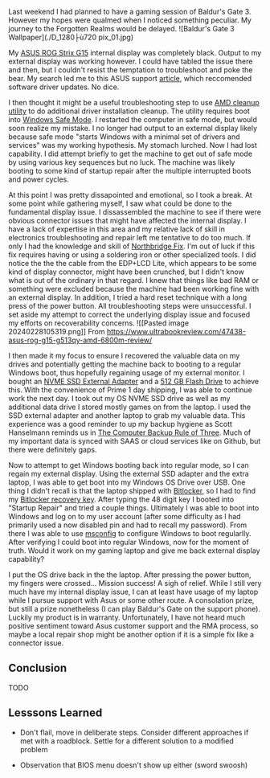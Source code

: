 Last weekend I had planned to have a gaming session of Baldur's Gate 3. However my hopes were qualmed when I noticed something peculiar. My journey to the Forgotten Realms would be delayed.
![Baldur's Gate 3 Wallpaper](./D_1280├ù720 pix_01.jpg)

My [ASUS ROG Strix G15](https://rog.asus.com/us/laptops/rog-strix/2021-rog-strix-g15-advantage-edition-series/helpdesk_knowledge/) internal display was completely black. Output to my external display was working however. I could have tabled the issue there and then, but I couldn't resist the temptation to troubleshoot and poke the bear. My search led me to this ASUS support [article](https://www.asus.com/support/faq/1014276/#B2_1), which reccomended software driver updates. No dice. 

I then thought it might be a useful troubleshooting step to use [AMD cleanup utility](https://www.amd.com/en/support/kb/faq/gpu-601) to do additional driver installation cleanup. The utility requires boot into [Windows Safe Mode](https://support.microsoft.com/en-us/windows/advanced-startup-options-including-safe-mode-b90e7808-80b5-a291-d4b8-1a1af602b617#ID0EDD). I restarted the computer in safe mode, but would soon realize my mistake. I no longer had output to an external display likely because safe mode "starts Windows with a minimal set of drivers and services" was my working hypothesis. My stomach lurched. Now I had lost capability. I did attempt briefly to get the machine to get out of safe mode by using various key sequences but no luck. The machine was likely booting to some kind of startup repair after the multiple interrupted boots and power cycles.

At this point I was pretty dissapointed and emotional, so I took a break. At some point while gathering myself, I saw what could be done to the fundamental display issue. I dissassembled the machine to see if there were obvious connector issues that might have affected the internal display. I have a lack of expertise in this area and my relative lack of skill in electronics troubleshooting and repair left me tentative to do too much. If only I had the knowledge and skill of [Northbridge Fix](https://www.youtube..com/watch?v=3AyTYCYvG2E). I'm out of luck if this fix requires having or using a soldering iron or other specialized tools. I did notice the the the cable from the EDP+LCD Lite, which appears to be some kind of display connector, might have been crunched, but I didn't know what is out of the ordinary in that regard. I knew that things like bad RAM or something were excluded because the machine had been working fine with an external display. In addition, I tried a hard reset technique with a long press of the power button. All troubleshooting steps were unsuccessful. I set aside my attempt to correct the underlying display issue and focused my efforts on recoverability concerns.
![[Pasted image 20240228105319.png]]
From https://www.ultrabookreview.com/47438-asus-rog-g15-g513qy-amd-6800m-review/

I then made it my focus to ensure I recovered the valuable data on my drives and potentially getting the machine back to booting to a regular Windows boot, thus hopefully regaining usage of my external monitor. I bought an [NVME SSD External Adapter](https://www.amazon.com/dp/B07MNFH1PX?psc=1&ref=ppx_yo2ov_dt_b_product_details) and a [512 GB Flash Drive](https://www.amazon.com/dp/B083ZLJ5MG?ref=ppx_yo2ov_dt_b_product_details&th=1) to achieve this. With the convenience of Prime 1 day shipping, I was able to continue work the next day. I took out my OS NVME SSD drive as well as my additional data drive I stored mostly games on from the laptop. I used the SSD external adapter and another laptop to grab my valuable data. This experience was a good reminder to up my backup hygiene as Scott Hanselmann reminds us in [The Computer Backup Rule of Three](https://www.hanselman.com/blog/the-computer-backup-rule-of-three). Much of my important data is synced with SAAS or cloud services like on Github, but there were definitely gaps.

Now to attempt to get Windows booting back into regular mode, so I can regain my external display. Using the external  SSD adapter and the extra laptop, I was able to get boot into my Windows OS Drive over USB. One thing I didn't recall is that the laptop shipped with [Bitlocker](https://learn.microsoft.com/en-us/windows/security/operating-system-security/data-protection/bitlocker/), so I had to find my [Bitlocker recovery key](https://support.microsoft.com/en-us/windows/finding-your-bitlocker-recovery-key-in-windows-6b71ad27-0b89-ea08-f143-056f5ab347d6). After typing the 48 digit key I booted into "Startup Repair" and tried a couple things. Ultimately I was able to boot into Windows and log on to my user account (after some difficulty as I had primarily used a now disabled pin and had to recall my password). From there I was able to use [msconfig](https://learn.microsoft.com/en-us/troubleshoot/windows-client/performance/system-configuration-utility-troubleshoot-configuration-errors) to configure Windows to boot regularlly. After verifying I could boot into regular Windows, now for the moment of truth. Would it work on my gaming laptop and give me back external display capability?

I put the OS drive back in the the laptop. After pressing the power button, my fingers were crossed... Mission success! A sigh of relief. While I still very much have my internal display issue, I can at least have usage of my laptop while I pursue support with Asus or some other route. A consolation prize, but still a prize nonetheless (I can play Baldur's Gate on the support phone). Luckily my product is in warranty. Unfortunately, I have not heard much positive sentiment toward Asus customer support and the RMA process, so maybe a local repair shop might be another option if it is a simple fix like a connector issue.

## Conclusion
TODO
## Lesssons Learned
- Don't flail, move in deliberate steps. Consider different approaches if met with a roadblock. Settle for a different solution to a modified problem

- Observation that BIOS menu doesn't show up either (sword swoosh)
